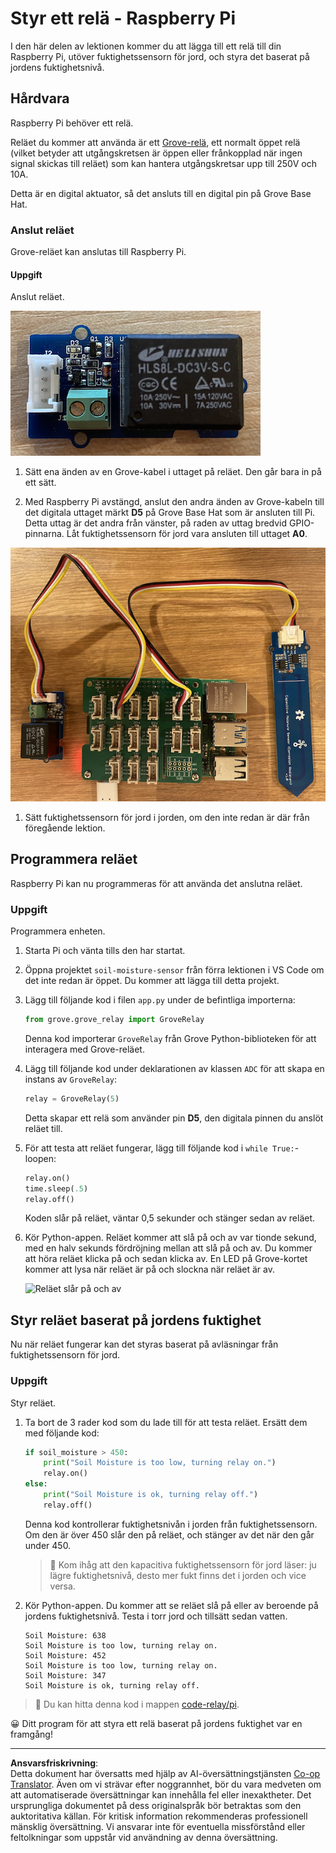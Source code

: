 <!--
CO_OP_TRANSLATOR_METADATA:
{
  "original_hash": "66b81165e60f8f169bd52a401b6a0f8b",
  "translation_date": "2025-08-27T22:57:18+00:00",
  "source_file": "2-farm/lessons/3-automated-plant-watering/pi-relay.md",
  "language_code": "sv"
}
-->
# Styr ett relä - Raspberry Pi

I den här delen av lektionen kommer du att lägga till ett relä till din Raspberry Pi, utöver fuktighetssensorn för jord, och styra det baserat på jordens fuktighetsnivå.

## Hårdvara

Raspberry Pi behöver ett relä.

Reläet du kommer att använda är ett [Grove-relä](https://www.seeedstudio.com/Grove-Relay.html), ett normalt öppet relä (vilket betyder att utgångskretsen är öppen eller frånkopplad när ingen signal skickas till reläet) som kan hantera utgångskretsar upp till 250V och 10A.

Detta är en digital aktuator, så det ansluts till en digital pin på Grove Base Hat.

### Anslut reläet

Grove-reläet kan anslutas till Raspberry Pi.

#### Uppgift

Anslut reläet.

![Ett Grove-relä](../../../../../translated_images/grove-relay.d426958ca210fbd0fb7983d7edc069d46c73a8b0a099d94797bd756f7b6bb6be.sv.png)

1. Sätt ena änden av en Grove-kabel i uttaget på reläet. Den går bara in på ett sätt.

1. Med Raspberry Pi avstängd, anslut den andra änden av Grove-kabeln till det digitala uttaget märkt **D5** på Grove Base Hat som är ansluten till Pi. Detta uttag är det andra från vänster, på raden av uttag bredvid GPIO-pinnarna. Låt fuktighetssensorn för jord vara ansluten till uttaget **A0**.

![Grove-reläet anslutet till D5-uttaget och fuktighetssensorn ansluten till A0-uttaget](../../../../../translated_images/pi-relay-and-soil-moisture-sensor.02f3198975b8c53e69ec716cd2719ce117700bd1fc933eaf93476c103c57939b.sv.png)

1. Sätt fuktighetssensorn för jord i jorden, om den inte redan är där från föregående lektion.

## Programmera reläet

Raspberry Pi kan nu programmeras för att använda det anslutna reläet.

### Uppgift

Programmera enheten.

1. Starta Pi och vänta tills den har startat.

1. Öppna projektet `soil-moisture-sensor` från förra lektionen i VS Code om det inte redan är öppet. Du kommer att lägga till detta projekt.

1. Lägg till följande kod i filen `app.py` under de befintliga importerna:

    ```python
    from grove.grove_relay import GroveRelay
    ```

    Denna kod importerar `GroveRelay` från Grove Python-biblioteken för att interagera med Grove-reläet.

1. Lägg till följande kod under deklarationen av klassen `ADC` för att skapa en instans av `GroveRelay`:

    ```python
    relay = GroveRelay(5)
    ```

    Detta skapar ett relä som använder pin **D5**, den digitala pinnen du anslöt reläet till.

1. För att testa att reläet fungerar, lägg till följande kod i `while True:`-loopen:

    ```python
    relay.on()
    time.sleep(.5)
    relay.off()
    ```

    Koden slår på reläet, väntar 0,5 sekunder och stänger sedan av reläet.

1. Kör Python-appen. Reläet kommer att slå på och av var tionde sekund, med en halv sekunds fördröjning mellan att slå på och av. Du kommer att höra reläet klicka på och sedan klicka av. En LED på Grove-kortet kommer att lysa när reläet är på och slockna när reläet är av.

    ![Reläet slår på och av](../../../../../images/relay-turn-on-off.gif)

## Styr reläet baserat på jordens fuktighet

Nu när reläet fungerar kan det styras baserat på avläsningar från fuktighetssensorn för jord.

### Uppgift

Styr reläet.

1. Ta bort de 3 rader kod som du lade till för att testa reläet. Ersätt dem med följande kod:

    ```python
    if soil_moisture > 450:
        print("Soil Moisture is too low, turning relay on.")
        relay.on()
    else:
        print("Soil Moisture is ok, turning relay off.")
        relay.off()
    ```

    Denna kod kontrollerar fuktighetsnivån i jorden från fuktighetssensorn. Om den är över 450 slår den på reläet, och stänger av det när den går under 450.

    > 💁 Kom ihåg att den kapacitiva fuktighetssensorn för jord läser: ju lägre fuktighetsnivå, desto mer fukt finns det i jorden och vice versa.

1. Kör Python-appen. Du kommer att se reläet slå på eller av beroende på jordens fuktighetsnivå. Testa i torr jord och tillsätt sedan vatten.

    ```output
    Soil Moisture: 638
    Soil Moisture is too low, turning relay on.
    Soil Moisture: 452
    Soil Moisture is too low, turning relay on.
    Soil Moisture: 347
    Soil Moisture is ok, turning relay off.
    ```

> 💁 Du kan hitta denna kod i mappen [code-relay/pi](../../../../../2-farm/lessons/3-automated-plant-watering/code-relay/pi).

😀 Ditt program för att styra ett relä baserat på jordens fuktighet var en framgång!

---

**Ansvarsfriskrivning**:  
Detta dokument har översatts med hjälp av AI-översättningstjänsten [Co-op Translator](https://github.com/Azure/co-op-translator). Även om vi strävar efter noggrannhet, bör du vara medveten om att automatiserade översättningar kan innehålla fel eller inexaktheter. Det ursprungliga dokumentet på dess originalspråk bör betraktas som den auktoritativa källan. För kritisk information rekommenderas professionell mänsklig översättning. Vi ansvarar inte för eventuella missförstånd eller feltolkningar som uppstår vid användning av denna översättning.